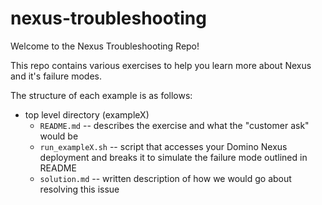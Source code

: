 # nexus-troubleshooting

Welcome to the Nexus Troubleshooting Repo!

This repo contains various exercises to help you learn more about Nexus and it's failure modes.

The structure of each example is as follows:
* top level directory (exampleX)
    * `README.md` -- describes the exercise and what the "customer ask" would be
    * `run_exampleX.sh` -- script that accesses your Domino Nexus deployment and breaks it to simulate the failure mode outlined in README
    * `solution.md` -- written description of how we would go about resolving this issue
